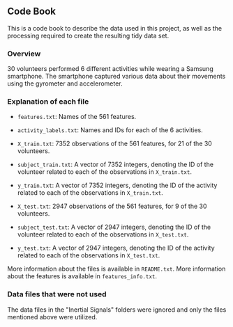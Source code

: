 ## Code Book

This is a code book to describe the data used in this project, as well as the processing required to create the resulting tidy data set.

### Overview

30 volunteers performed 6 different activities while wearing a Samsung smartphone. The smartphone captured various data about their movements using the gyrometer and accelerometer.

### Explanation of each file

* `features.txt`: Names of the 561 features.
* `activity_labels.txt`: Names and IDs for each of the 6 activities.

* `X_train.txt`: 7352 observations of the 561 features, for 21 of the 30 volunteers.
* `subject_train.txt`: A vector of 7352 integers, denoting the ID of the volunteer related to each of the observations in `X_train.txt`.
* `y_train.txt`: A vector of 7352 integers, denoting the ID of the activity related to each of the observations in `X_train.txt`.

* `X_test.txt`: 2947 observations of the 561 features, for 9 of the 30 volunteers.
* `subject_test.txt`: A vector of 2947 integers, denoting the ID of the volunteer related to each of the observations in `X_test.txt`.
* `y_test.txt`: A vector of 2947 integers, denoting the ID of the activity related to each of the observations in `X_test.txt`.

More information about the files is available in `README.txt`. More information about the features is available in `features_info.txt`.

### Data files that were not used

The data files in the "Inertial Signals" folders were ignored and only the files mentioned above were utilized.
